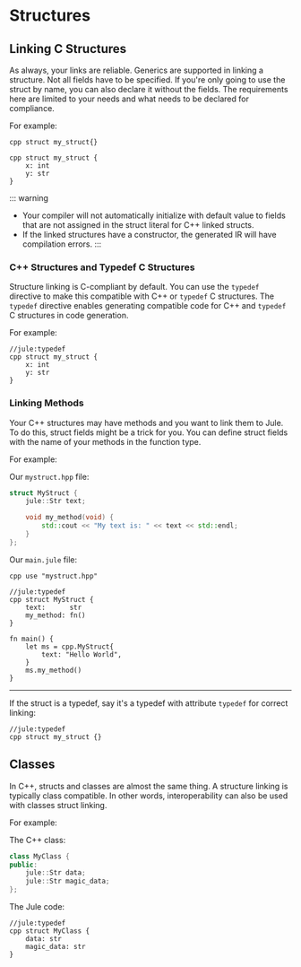 # Structures

## Linking C Structures
As always, your links are reliable. Generics are supported in linking a structure. Not all fields have to be specified. If you're only going to use the struct by name, you can also declare it without the fields. The requirements here are limited to your needs and what needs to be declared for compliance.

For example:
```jule
cpp struct my_struct{}
```
```jule
cpp struct my_struct {
    x: int
    y: str
}
```

::: warning
- Your compiler will not automatically initialize with default value to fields that are not assigned in the struct literal for C++ linked structs.
- If the linked structures have a constructor, the generated IR will have compilation errors.
:::

### C++ Structures and Typedef C Structures

Structure linking is C-compliant by default. You can use the `typedef` directive to make this compatible with C++ or `typedef` C structures. The `typedef` directive enables generating compatible code for C++ and `typedef` C structures in code generation.

For example:

```jule
//jule:typedef
cpp struct my_struct {
    x: int
    y: str
}
```

### Linking Methods

Your C++ structures may have methods and you want to link them to Jule. To do this, struct fields might be a trick for you. You can define struct fields with the name of your methods in the function type.

For example:

Our `mystruct.hpp` file:
```cpp
struct MyStruct {
    jule::Str text;

    void my_method(void) {
        std::cout << "My text is: " << text << std::endl;
    }
};
```

Our `main.jule` file:
```jule
cpp use "mystruct.hpp"

//jule:typedef
cpp struct MyStruct {
    text:      str
    my_method: fn()
}

fn main() {
    let ms = cpp.MyStruct{
        text: "Hello World",
    }
    ms.my_method()
}
```

---

If the struct is a typedef, say it's a typedef with attribute `typedef` for correct linking:
```jule
//jule:typedef
cpp struct my_struct {}
```

## Classes

In C++, structs and classes are almost the same thing. A structure linking is typically class compatible. In other words, interoperability can also be used with classes struct linking.

For example:

The C++ class:
```cpp
class MyClass {
public:
    jule::Str data;
    jule::Str magic_data;
};
```

The Jule code:
```jule
//jule:typedef
cpp struct MyClass {
    data: str
    magic_data: str
}
```
